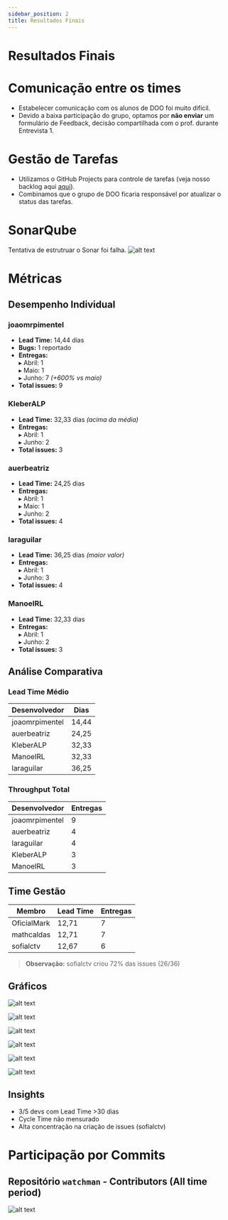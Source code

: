 ```yaml
---
sidebar_position: 2
title: Resultados Finais
---
```

# Resultados Finais

# Comunicação entre os times
- Estabelecer comunicação com os alunos de DOO foi muito difícil.
- Devido a baixa participação do grupo, optamos por **não enviar** um formulário de Feedback, decisão compartilhada com o prof. durante Entrevista 1. 

# Gestão de Tarefas
- Utilizamos o GitHub Projects para controle de tarefas (veja nosso backlog aqui [aqui](https://github.com/users/joaomrpimentel/projects/1/views/1)).
- Combinamos que o grupo de DOO ficaria responsável por atualizar o status das tarefas.

# SonarQube
Tentativa de estrutruar o Sonar foi falha.
![alt text](image.png)

# Métricas 
## Desempenho Individual

### joaomrpimentel
- **Lead Time:** 14,44 dias  
- **Bugs:** 1 reportado  
- **Entregas:**  
  ▸ Abril: 1  
  ▸ Maio: 1  
  ▸ Junho: 7 *(+600% vs maio)*  
- **Total issues:** 9  

### KleberALP
- **Lead Time:** 32,33 dias *(acima da média)*  
- **Entregas:**  
  ▸ Abril: 1  
  ▸ Junho: 2  
- **Total issues:** 3  

### auerbeatriz
- **Lead Time:** 24,25 dias  
- **Entregas:**  
  ▸ Abril: 1  
  ▸ Maio: 1  
  ▸ Junho: 2  
- **Total issues:** 4  

### laraguilar
- **Lead Time:** 36,25 dias *(maior valor)*  
- **Entregas:**  
  ▸ Abril: 1  
  ▸ Junho: 3  
- **Total issues:** 4  

### ManoelRL
- **Lead Time:** 32,33 dias  
- **Entregas:**  
  ▸ Abril: 1  
  ▸ Junho: 2  
- **Total issues:** 3  

## Análise Comparativa

### Lead Time Médio
| Desenvolvedor   | Dias  |
|----------------|-------|
| joaomrpimentel | 14,44 |
| auerbeatriz    | 24,25 |
| KleberALP      | 32,33 |
| ManoelRL       | 32,33 |
| laraguilar     | 36,25 |

### Throughput Total
| Desenvolvedor   | Entregas |
|----------------|---------|
| joaomrpimentel | 9       |
| auerbeatriz    | 4       |
| laraguilar     | 4       |
| KleberALP      | 3       |
| ManoelRL       | 3       |


## Time Gestão
| Membro       | Lead Time | Entregas |
|--------------|-----------|---------|
| OficialMark  | 12,71     | 7       |
| mathcaldas   | 12,71     | 7       |
| sofialctv    | 12,67     | 6       |

> **Observação:** sofialctv criou 72% das issues (26/36)

## Gráficos
![alt text](../../metricas_graficos/bugs_reportados_por_usuario.png)

![alt text](../../metricas_graficos/burnup_chart.png)

![alt text](../../metricas_graficos/issues_criadas_por_autor.png)

![alt text](../../metricas_graficos/issues_fechadas_por_atribuido.png)

![alt text](../../metricas_graficos/lead_cycle_time_por_usuario.png)

![alt text](../../metricas_graficos/throughput_mensal_por_usuario.png)

## Insights
 - 3/5 devs com Lead Time >30 dias
 - Cycle Time não mensurado
 - Alta concentração na criação de issues (sofialctv)

# Participação por Commits

## Repositório `watchman` - Contributors (All time period)
![alt text](img/image.png)